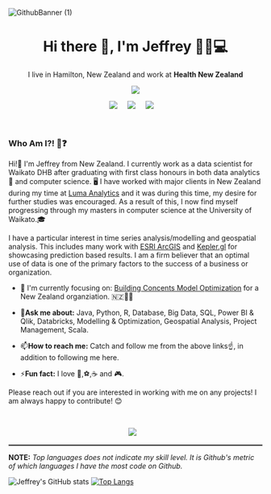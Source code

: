 ![GithubBanner (1)](https://user-images.githubusercontent.com/49552078/165628572-462d1e98-7a8a-4be9-bfeb-c42ffd221c3d.png)


<h1 align='center'> Hi there 👋, I'm Jeffrey  👨‍💻💻 </h1>

<p align='center'>
  I live in Hamilton, New Zealand and work at <b>Health New Zealand</b> 
</p>

<p align='center'>
  <a href="#"><img src="https://visitor-badge.glitch.me/badge?page_id=JeffreyJose29.Jeffreyjose29??style=for-the-badge&logo=appveyor"></a>
</p>


<p align='center'>
  <a href="https://twitter.com/jeffreyjose29"><img src="https://img.shields.io/badge/twitter-%231DA1F2.svg?&style=for-the-badge&logo=twitter&logoColor=white" /></a>&nbsp;&nbsp;&nbsp;&nbsp;
  <a href="https://www.linkedin.com/in/jeffreyjose29/"><img src="https://img.shields.io/badge/linkedin-%230077B5.svg?&style=for-the-badge&logo=linkedin&logoColor=white" /></a>&nbsp;&nbsp;&nbsp;&nbsp;
  <a href="mailto:jeffreyjose91@gmail.com?subject=Message%20To%20Jeffrey%20Jose"><img src="https://img.shields.io/badge/gmail-%23D14836.svg?&style=for-the-badge&logo=gmail&logoColor=white" /></a>&nbsp;&nbsp;&nbsp;&nbsp;
</p>
&nbsp;&nbsp;

<h3 align='left'> Who Am I?! 👻❓</h3>

<p align = 'left'> Hi!👋 I'm Jeffrey from New Zealand. I currently work as a data scientist for Waikato DHB after graduating with first class honours in both data analytics 🔢 and computer science. 🖥️ I have worked with major clients in New Zealand during my time at <a href="https://www.lumaanalytics.com/" target="_blank">Luma Analytics</a> and it was during this time, my desire for further studies was encouraged. As a result of this, I now find myself progressing through my masters in computer science at the University of Waikato.🎓  &nbsp;&nbsp;
  
I have a particular interest in time series analysis/modelling and geospatial analysis. This includes many work with <a href="https://www.esri.com/en-us/arcgis/about-arcgis/overview" target="_blank">ESRI ArcGIS</a> and <a href="https://kepler.gl/" target="_blank">Kepler.gl</a> for showcasing prediction based results. I am a firm believer that an optimal use of data is one of the primary factors to the success of a business or organization. &nbsp;&nbsp;
  
* 🎯 I'm currently focusing on: <a href="https://www.stats.govt.nz/information-releases/building-consents-issued-september-2021" target="_blank">Building Concents Model Optimization</a> for a New Zealand organziation. :new_zealand:👨‍💼 &nbsp;&nbsp;
  
* 💬**Ask me about:** Java, Python, R, Database, Big Data, SQL, Power BI & Qlik, Databricks, Modelling & Optimization, Geospatial Analysis, Project Management, Scala.&nbsp;&nbsp;
  
* 📫**How to reach me:** Catch and follow me from the above links☝️, in addition to following me here. &nbsp;&nbsp;
  
* ⚡**Fun fact:** I love 🏏,⚽,☕ and 🎮.&nbsp;&nbsp;
  
  
Please reach out if you are interested in working with me on any projects! I am always happy to contribute! 😊&nbsp;&nbsp;

</p>
<br>
<p align="center">
  <a href="https://open.spotify.com/playlist/37i9dQZF1DX5trt9i14X7j"><img src="https://img.shields.io/badge/spotify-%231ED760.svg?&style=for-the-badge&logo=spotify&logoColor=white" /></a>&nbsp;&nbsp;&nbsp;
</p>

<hr style="border:1px solid gray"> </hr>

**NOTE:** _Top languages does not indicate my skill level. It is Github's metric of which languages I have the most code on Github._ &nbsp;&nbsp;

![Jeffrey's GitHub stats](https://github-readme-stats.vercel.app/api?username=jeffreyjose29&show_icons=true&theme=dracula)
[![Top Langs](https://github-readme-stats.vercel.app/api/top-langs/?username=jeffreyjose29&layout=compact&theme=dracula)](https://github.com/jeffreyjose29/github-readme-stats)

